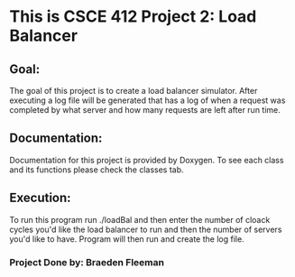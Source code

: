 # This is CSCE 412 Project 2: Load Balancer

## Goal: 
The goal of this project is to create a load balancer simulator. 
After executing a log file will be generated that has a log of when
a request was completed by what server and how many requests are left
after run time.

## Documentation: 
Documentation for this project is provided by Doxygen.
To see each class and its functions please check the classes tab.

## Execution: 
To run this program run ./loadBal and then enter the
number of cloack cycles you'd like the load balancer to run and then
the number of servers you'd like to have. Program will then run and
create the log file.

### Project Done by: Braeden Fleeman